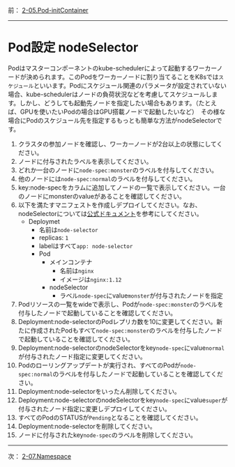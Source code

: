 前： [2-05.Pod-initContainer](2-05.Pod-initContainer.md)  

---

# Pod設定 nodeSelector
Podはマスターコンポーネントのkube-schedulerによって起動するワーカーノードが決められます。このPodをワーカーノードに割り当てることをK8sでは``スケジュール``といいます。Podにスケジュール関連のパラメータが設定されていない場合、kube-schedulerはノードの負荷状況などを考慮してスケジュールします。しかし、どうしても起動先ノードを指定したい場合もあります。（たとえば、GPUを使いたいPodの場合はGPU搭載ノードで起動したいなど）　その様な場合にPodのスケジュール先を指定するもっとも簡単な方法がnodeSelectorです。

1. クラスタの参加ノードを確認し、ワーカーノードが2台以上の状態にしてください。
2. ノードに付与されたラベルを表示してください。
3. どれか一台のノードに``node-spec:monster``のラベルを付与してください。
4. 他のノードには``node-spec:normal``のラベルを付与してください。
5. key:node-specをカラムに追加してノードの一覧で表示してください。一台のノードにmonsterのvalueがあることを確認してください。
6. 以下を満たすマニフェストを作成しデプロイしてください。なお、nodeSelectorについては[公式ドキュメント](https://kubernetes.io/docs/concepts/configuration/assign-pod-node/#nodeselector)を参考にしてください。
   - Deploymet
     - 名前は``node-selector``
     - replicas: ``1``
     - labelはすべて``app: node-selector``
     - Pod
       - メインコンテナ
         - 名前は``nginx``
         - イメージは``nginx:1.12``
       - nodeSelector
         - ラベル``node-spec``にvalue``monster``が付与されたノードを指定
7. Podリソースの一覧をwideで表示し、Podが``node-spec:monster``のラベルを付与したノードで起動していることを確認してください。
8. Deployment:node-selectorのPodレプリカ数を10に変更してください。新たに作成されたPodもすべて``node-spec:monster``のラベルを付与したノードで起動していることを確認してください。
9. Deployment:node-selectorのnodeSelectorをkey``node-spec``にvalue``normal``が付与されたノード指定に変更してください。
10. Podのローリングアップデートが実行され、すべてのPodが``node-spec:normal``のラベルを付与したノードで起動していることを確認してください。
11. Deployment:node-selectorをいったん削除してください。
12. Deployment:node-selectorのnodeSelectorをkey``node-spec``にvalue``super``が付与されたノード指定に変更しデプロイしてください。
13. すべてのPodのSTATUSが``Pending``となることを確認してください。
14. Deployment:node-selectorを削除してください。
15. ノードに付与されたkey``node-spec``のラベルを削除してください。

---

次： [2-07.Namespace](2-07.Namespace.md)  